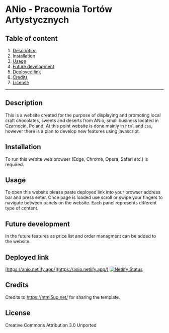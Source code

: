 # ANio - Pracownia Tortów Artystycznych

## Table of content
1. [Description](#description)
2. [Installation](#installation)
3. [Usage](#usage)
4. [Future development](#future-development)
5. [Deployed link](#deployed-link)
6. [Credits](#credits)
7. [License](#license)
<hr>

## Description
This is a website created for the purpose of displaying and promoting local craft chocolates, sweets and deserts from ANio, small business located in Czarnocin, Poland.
At this point website is done mainly in ```html``` and ```css```, however there is a plan to develop new features using javascript.

## Installation
To run this webite web browser (Edge, Chrome, Opera, Safari etc.) is required.

## Usage
To open this website please paste deployed link into your browser address bar and press enter.
Once page is loaded use scroll or swipe your fingers to navigate between panels on the website.
Each panel represents different type of content.

## Future development
In the future features as price list and order managment can be added to the website.

## Deployed link
[https://anio.netlify.app/](https://anio.netlify.app/)
[![Netlify Status](https://api.netlify.com/api/v1/badges/84e2ae82-d294-40b9-af44-22c15b38fefd/deploy-status)](https://app.netlify.com/sites/anio/deploys)

## Credits
Credits to https://html5up.net/ for sharing the template.

## License
Creative Commons Attribution 3.0 Unported